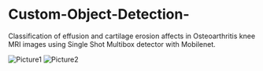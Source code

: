 # Custom-Object-Detection-
Classification of effusion and cartilage erosion affects in Osteoarthritis knee MRI images using Single Shot Multibox detector with Mobilenet.

![Picture1](https://user-images.githubusercontent.com/89183984/130187968-4f4456e2-c249-4d29-af5b-5f4242e98863.png)
![Picture2](https://user-images.githubusercontent.com/89183984/130187977-d78928c6-c3e6-419f-92b9-7c875704d484.png)

